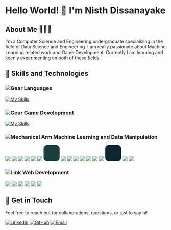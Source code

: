 # Hello World! 👋 I'm Nisth Dissanayake

## About Me 👨🏾‍💻
I'm a Computer Science and Engineering undergraduate specializing in the field of Data Science and Engineering. I am really passionate about Machine Learning related work and Game Development. Currently I am learning and keenly experimenting on both of these fields. 

## 🚀 Skills and Technologies

### <img src="https://raw.githubusercontent.com/Tarikul-Islam-Anik/Animated-Fluent-Emojis/master/Emojis/Objects/Gear.png" alt="Gear" width="25" height="25" /> Languages
[![My Skills](https://skillicons.dev/icons?i=python,c,cpp,java,js,ts,css,cs)](https://skillicons.dev)

### <img src="https://raw.githubusercontent.com/Tarikul-Islam-Anik/Animated-Fluent-Emojis/master/Emojis/Objects/Gear.png" alt="Gear" width="25" height="25" /> Game Development
[![My Skills](https://skillicons.dev/icons?i=unity)](https://skillicons.dev)

### <img src="https://raw.githubusercontent.com/Tarikul-Islam-Anik/Animated-Fluent-Emojis/master/Emojis/Hand%20gestures/Mechanical%20Arm.png" alt="Mechanical Arm" width="25" height="25" /> Machine Learning and Data Manipulation
<div>
    <img src="https://github.com/onemarc/tech-icons/blob/main/icons/pandas.svg" width="50">
    <img src="https://github.com/tandpfun/skill-icons/blob/main/icons/SciKitLearn-Light.svg" width="50">
    <img src="https://avatars.githubusercontent.com/u/34455048?s=200&v=4" width="50">
    <img src="https://github.com/onemarc/tech-icons/blob/main/icons/tensorflow.svg" width="50">
    <img src="https://github.com/onemarc/tech-icons/blob/main/icons/numpy.svg" width="50">
    <img src="https://github.com/onemarc/tech-icons/blob/main/icons/chroma-dark.svg" width="50">
    <img src="https://github.com/onemarc/tech-icons/blob/main/icons/langchain.svg" width="50">
    <img src="https://avatars.githubusercontent.com/u/134601687?s=200&v=4" width="50">
    <img src="https://raw.githubusercontent.com/HanaokaYuzu/Gemini-API/master/assets/banner.png" width="50">
    <img src="https://github.com/onemarc/tech-icons/blob/main/icons/openai-dark.svg" width="50">
    <img src="https://www.iconsdb.com/icons/preview/soylent-red/wolfram-alpha-xxl.png" width="50">
    <img src="https://github.com/onemarc/tech-icons/blob/main/icons/opencv-dark.svg" width="50">
    <img src="https://i.imgur.com/BdWJk0i.png" width="50">
    <img src="https://github.com/onemarc/tech-icons/blob/main/icons/jupyter.svg" width="50">
    <img src="https://github.com/onemarc/tech-icons/blob/main/icons/kaggle.svg" width="50">
    <img src="https://avatars.githubusercontent.com/u/53104118?s=200&v=4" width="50">
    <img src="https://github.com/valohai/ml-logos/blob/master/matplotlib.svg" width="70">
</div>

### <img src="https://raw.githubusercontent.com/Tarikul-Islam-Anik/Animated-Fluent-Emojis/master/Emojis/Objects/Link.png" alt="Link" width="25" height="25" /> Web Development
<div>
    <img src="https://github.com/onemarc/tech-icons/blob/main/icons/node.svg" width="50">
    <img src="https://github.com/onemarc/tech-icons/blob/main/icons/react-dark.svg" width="50">
    <img src="https://github.com/onemarc/tech-icons/blob/main/icons/postman.svg" width="50">
    <img src="https://github.com/onemarc/tech-icons/blob/main/icons/mysql.svg" width="50">
    <img src="https://github.com/onemarc/tech-icons/blob/main/icons/git.svg" width="50">
    <img src="https://github.com/onemarc/tech-icons/blob/main/icons/github-dark.svg" width="50">
</div>

## 💬 Get in Touch

Feel free to reach out for collaborations, questions, or just to say hi!

[![LinkedIn](https://img.shields.io/badge/LinkedIn-blue?style=for-the-badge&logo=linkedin)](https://www.linkedin.com/in/nisith-dissanayake-550b86268/)
[![GitHub](https://img.shields.io/badge/GitHub-black?style=for-the-badge&logo=github)](https://github.com/NisithDivantha)
[![Email](https://img.shields.io/badge/Email-red?style=for-the-badge&logo=gmail)](mailto:nisith.21@cse.mrt.ac.lk)

